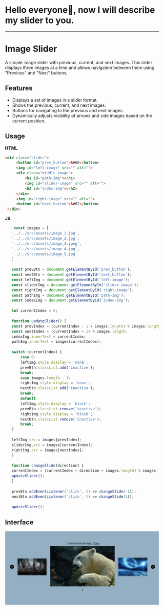 ﻿# Hello everyone👋, now I will describe my slider to you.
---

# Image Slider

A simple image slider with previous, current, and next images. This slider displays three images at a time and allows navigation between them using "Previous" and "Next" buttons.

## Features

- Displays a set of images in a slider format.
- Shows the previous, current, and next images.
- Buttons for navigating to the previous and next images.
- Dynamically adjusts visibility of arrows and side images based on the current position.



## Usage
__HTML__
   ```html
   <div class="slider">
        <button id="prev_button">&#60</button>
        <img id="left-image" src="" alt="">
        <div class="middle_image">
            <h1 id="path-img"></h1>
            <img id="slider-image" src="" alt="">
            <h2 id="index-img"></h2>
        </div>
        <img id="right-image" src="" alt="">
        <button id="next_button">&#62</button>
    </div>
 ```
__JS__
 ```js script
     const images = [
    '../../src/assets/image_1.jpg',
    '../../src/assets/image_2.jpg',
    '../../src/assets/image_3.jpeg',
    '../../src/assets/image_4.jpg',
    '../../src/assets/image_5.jpg'
    ]

    const prevBtn = document.getElementById('prev_button');
    const nextBtn = document.getElementById('next_button');
    const leftImg = document.getElementById('left-image');
    const sliderImg = document.getElementById('slider-image');
    const rightImg = document.getElementById('right-image');
    const pathImg = document.getElementById('path-img');
    const indexImg = document.getElementById('index-img');

    let currentIndex = 0;

    function updateSlider() {
    const prevIndex = (currentIndex - 1 + images.length) % images.length;
    const nextIndex = (currentIndex + 1) % images.length;
    indexImg.innerText = currentIndex;
    pathImg.innerText = images[currentIndex];
    
    switch (currentIndex) {
        case 0:
        leftImg.style.display = 'none';
        prevBtn.classList.add('inactive');
        break;
        case images.length - 1:
        rightImg.style.display = 'none';
        nextBtn.classList.add('inactive');
        break;
        default:
        leftImg.style.display = 'block';
        prevBtn.classList.remove('inactive');
        rightImg.style.display = 'block';
        nextBtn.classList.remove('inactive');
        break;
    }

    leftImg.src = images[prevIndex];
    sliderImg.src = images[currentIndex];
    rightImg.src = images[nextIndex];
    }

    function changeSlide(direction) {
    currentIndex = (currentIndex + direction + images.length) % images.length;
    updateSlider();
    }

    prevBtn.addEventListener('click', () => changeSlide(-1));
    nextBtn.addEventListener('click', () => changeSlide(1));

    updateSlider();
 ```

## Interface
![Slider_photo](src/assets/Screenshot_4.png)
